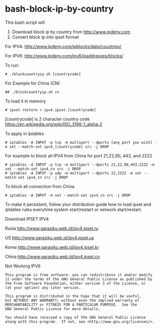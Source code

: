 # bash-block-ip-by-country

This bash script will 
1. Download block ip by country from http://www.ipdeny.com
2. Convert block ip into ipset format

For IPV4: http://www.ipdeny.com/ipblocks/data/countries/

For IPV6: http://www.ipdeny.com/ipv6/ipaddresses/blocks/

To run:

    # ./blockcountryip.sh [countrycode]

For Example for China (CN)

    ## ./blockcountryip.sh cn

To load it in memory 

    # ipset restore < ipv4.ipset.[countrycode]

[countrycode] is 2 character country code https://en.wikipedia.org/wiki/ISO_3166-1_alpha-2 

To apply in iptables

    # iptables -A INPUT -p tcp -m multiport --dports [any port you wish] -m set --match-set ipv4_[countrycode] src -j DROP

For example to block all IPV4 from China for port 21,22,80, 443, and 2222

    # iptables -A INPUT -p tcp -m multiport --dports 21,22,80,443,2222 -m set --match-set ipv4_cn src -j DROP
    # iptables -A INPUT -p udp -m multiport --dports 22,2222 -m set --match-set ipv4_cn src -j DROP

To block all connection from China

    # iptables -A INPUT -m set --match-set ipv4_cn src -j DROP

To make it persistent, follow your distribution guide how to load ipset and iptables rules everytime system start/restart or network start/restart.

Download IPSET IPV4 

Rusia http://www.garasiku.web.id/ipv4.ipset.ru 

US http://www.garasiku.web.id/ipv4.ipset.us

Korea http://www.garasiku.web.id/ipv4.ipset.kr

China http://www.garasiku.web.id/ipv4.ipset.cn

Not Working
IPV6

    This program is free software: you can redistribute it and/or modify
    it under the terms of the GNU General Public License as published by
    the Free Software Foundation, either version 3 of the License, or
    (at your option) any later version.

    This program is distributed in the hope that it will be useful,
    but WITHOUT ANY WARRANTY; without even the implied warranty of
    MERCHANTABILITY or FITNESS FOR A PARTICULAR PURPOSE.  See the
    GNU General Public License for more details.

    You should have received a copy of the GNU General Public License
    along with this program.  If not, see <http://www.gnu.org/licenses/>.
